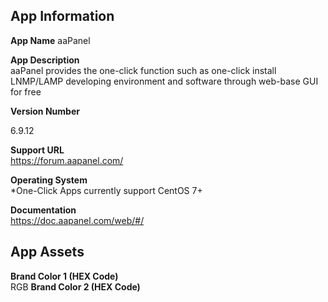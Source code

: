 ## App Information

**App Name**
aaPanel

**App Description**  
aaPanel provides the one-click function such as one-click install LNMP/LAMP developing environment and software through web-base GUI for free

**Version Number**

6.9.12

**Support URL**  
https://forum.aapanel.com/

**Operating System**  
*One-Click Apps currently support CentOS 7+

**Documentation**  
https://doc.aapanel.com/web/#/

## App Assets

**Brand Color 1 (HEX Code)**  
RGB
**Brand Color 2 (HEX Code)**  
